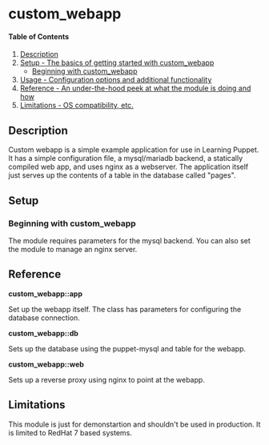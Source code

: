 
# custom_webapp

#### Table of Contents

1. [Description](#description)
2. [Setup - The basics of getting started with custom_webapp](#setup)
    * [Beginning with custom_webapp](#beginning-with-custom_webapp)
3. [Usage - Configuration options and additional functionality](#usage)
4. [Reference - An under-the-hood peek at what the module is doing and how](#reference)
5. [Limitations - OS compatibility, etc.](#limitations)

## Description

Custom webapp is a simple example application for use in Learning Puppet. It has a simple configuration file, a mysql/mariadb backend, a statically compiled web app, and uses nginx as a webserver. The application itself just serves up the contents of a table in the database called "pages".

## Setup

### Beginning with custom_webapp  

The module requires parameters for the mysql backend. You can also set the module to manage an nginx server.

## Reference

**custom_webapp::app**

Set up the webapp itself. The class has parameters for configuring the database connection.

**custom_webapp::db**

Sets up the database using the puppet-mysql and table for the webapp.

**custom_webapp::web**

Sets up a reverse proxy using nginx to point at the webapp.

## Limitations

This module is just for demonstartion and shouldn't be used in production. It is limited to RedHat 7 based systems.
